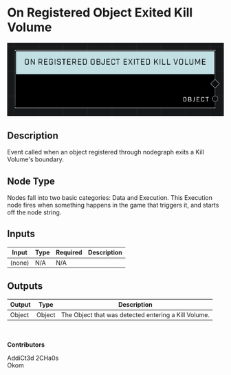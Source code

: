 # On Registered Object Exited Kill Volume
![](../../../.gitbook/assets/on-registered-object-exited-kill-volume.png)
## Description
Event called when an object registered through nodegraph exits a Kill Volume's boundary.

## Node Type
Nodes fall into two basic categories: Data and Execution. This Execution node fires when something happens in the game that triggers it, and starts off the node string.

## Inputs
| Input            | Type             | Required | Description												    |
|------------------|------------------|----------|--------------------------------------------------------------|
| (none) | N/A  | N/A  | |

## Outputs
| Output           | Type             | Description												     |
|------------------|------------------|--------------------------------------------------------------|
| Object | Object  | The Object that was detected entering a Kill Volume.  |

\
\
**Contributors**

AddiCt3d 2CHa0s \
Okom